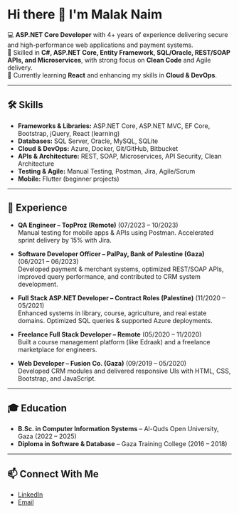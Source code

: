 # Hi there 👋 I'm Malak Naim

💻 **ASP.NET Core Developer** with 4+ years of experience delivering secure and high-performance web applications and payment systems.  
🎯 Skilled in **C#, ASP.NET Core, Entity Framework, SQL/Oracle, REST/SOAP APIs, and Microservices**, with strong focus on **Clean Code** and Agile delivery.  
🌱 Currently learning **React** and enhancing my skills in **Cloud & DevOps**.

---

## 🛠️ Skills
- **Frameworks & Libraries:** ASP.NET Core, ASP.NET MVC, EF Core, Bootstrap, jQuery, React (learning)  
- **Databases:** SQL Server, Oracle, MySQL, SQLite  
- **Cloud & DevOps:** Azure, Docker, Git/GitHub, Bitbucket  
- **APIs & Architecture:** REST, SOAP, Microservices, API Security, Clean Architecture  
- **Testing & Agile:** Manual Testing, Postman, Jira, Agile/Scrum  
- **Mobile:** Flutter (beginner projects)  

 ---

## 💼 Experience
- **QA Engineer – TopProz (Remote)** (07/2023 – 10/2023)  
  Manual testing for mobile apps & APIs using Postman. Accelerated sprint delivery by 15% with Jira.  

- **Software Developer Officer – PalPay, Bank of Palestine (Gaza)** (06/2021 – 06/2023)  
  Developed payment & merchant systems, optimized REST/SOAP APIs, improved query performance, and contributed to CRM system development.  

- **Full Stack ASP.NET Developer – Contract Roles (Palestine)** (11/2020 – 05/2021)  
  Enhanced systems in library, course, agriculture, and real estate domains. Optimized SQL queries & supported Azure deployments.  

- **Freelance Full Stack Developer – Remote** (05/2020 – 11/2020)  
  Built a course management platform (like Edraak) and a freelance marketplace for engineers.  

- **Web Developer – Fusion Co. (Gaza)** (09/2019 – 05/2020)  
  Developed CRM modules and delivered responsive UIs with HTML, CSS, Bootstrap, and JavaScript.  

---

## 🎓 Education
- **B.Sc. in Computer Information Systems** – Al-Quds Open University, Gaza (2022 – 2025)  
- **Diploma in Software & Database** – Gaza Training College (2016 – 2018)  

---

## 📫 Connect With Me
- [LinkedIn](https://www.linkedin.com/in/malaknaim/)  
- [Email](mailto:malak.r.naim@gmail.com)
